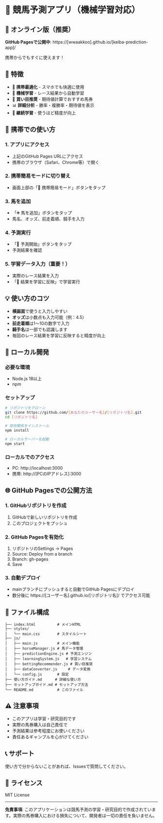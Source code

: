 # 🏇 競馬予測アプリ（機械学習対応）

## 📱 オンライン版（推奨）
**GitHub Pagesで公開中**: https://[wwaakkoo].github.io/[keiba-prediction-app]/

携帯からでもすぐに使えます！

## 🚀 特徴
- 📱 **携帯最適化** - スマホでも快適に使用
- 🤖 **機械学習** - レース結果から自動学習
- 🎯 **買い目推奨** - 期待値計算でおすすめ馬券
- 📊 **詳細分析** - 勝率・複勝率・期待値を表示
- 🔄 **継続学習** - 使うほど精度が向上

## 📱 携帯での使い方

### 1. アプリにアクセス
- 上記のGitHub Pages URLにアクセス
- 携帯のブラウザ（Safari、Chrome等）で開く

### 2. 携帯簡易モードに切り替え
- 画面上部の「📱 携帯簡易モード」ボタンをタップ

### 3. 馬を追加
- 「➕ 馬を追加」ボタンをタップ
- 馬名、オッズ、前走着順、騎手を入力

### 4. 予測実行
- 「🚀 予測開始」ボタンをタップ
- 予測結果を確認

### 5. 学習データ入力（重要！）
- 実際のレース結果を入力
- 「🧠 結果を学習に反映」で学習実行

## 💡 使い方のコツ
- **横画面**で使うと入力しやすい
- **オッズ**は小数点も入力可能（例：4.5）
- **前走着順**は1〜10の数字で入力
- **騎手名**は一部でも認識します
- 毎回のレース結果を学習に反映すると精度が向上

## 🔧 ローカル開発

### 必要な環境
- Node.js 18以上
- npm

### セットアップ
```bash
# リポジトリをクローン
git clone https://github.com/[あなたのユーザー名]/[リポジトリ名].git
cd [リポジトリ名]

# 依存関係をインストール
npm install

# ローカルサーバーを起動
npm start
```

### ローカルでのアクセス
- PC: http://localhost:3000
- 携帯: http://[PCのIPアドレス]:3000

## 🌐 GitHub Pagesでの公開方法

### 1. GitHubリポジトリを作成
1. GitHubで新しいリポジトリを作成
2. このプロジェクトをプッシュ

### 2. GitHub Pagesを有効化
1. リポジトリのSettings → Pages
2. Source: Deploy from a branch
3. Branch: gh-pages
4. Save

### 3. 自動デプロイ
- mainブランチにプッシュすると自動でGitHub Pagesにデプロイ
- 数分後に https://[ユーザー名].github.io/[リポジトリ名]/ でアクセス可能

## 📁 ファイル構成
```
├── index.html          # メインHTML
├── styles/
│   └── main.css        # スタイルシート
├── js/
│   ├── main.js         # メイン機能
│   ├── horseManager.js # 馬データ管理
│   ├── predictionEngine.js # 予測エンジン
│   ├── learningSystem.js   # 学習システム
│   ├── bettingRecommender.js # 買い目推奨
│   ├── dataConverter.js     # データ変換
│   └── config.js       # 設定
├── 使い方ガイド.md      # 詳細な使い方
├── セットアップガイド.md # セットアップ方法
└── README.md           # このファイル
```

## ⚠️ 注意事項
- このアプリは学習・研究目的です
- 実際の馬券購入は自己責任で
- 予測結果は参考程度にお使いください
- 責任あるギャンブルを心がけてください

## 📞 サポート
使い方で分からないことがあれば、Issuesで質問してください。

## 📄 ライセンス
MIT License

---

**免責事項**: このアプリケーションは競馬予測の学習・研究目的で作成されています。実際の馬券購入における損失について、開発者は一切の責任を負いません。 
